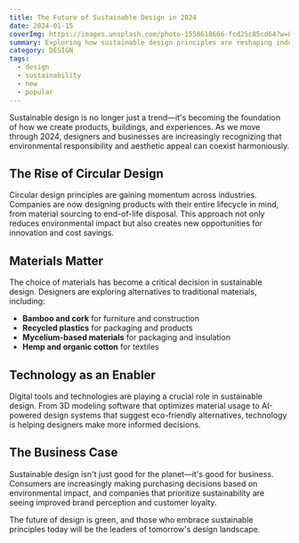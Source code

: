 ```yaml
---
title: The Future of Sustainable Design in 2024
date: 2024-01-15
coverImg: https://images.unsplash.com/photo-1558618666-fcd25c85cd64?w=800&h=400&fit=crop
summary: Exploring how sustainable design principles are reshaping industries and creating positive environmental impact through innovative approaches and conscious decision-making.
category: DESIGN
tags:
  - design
  - sustainability
  - new
  - popular
---
```


Sustainable design is no longer just a trend—it's becoming the foundation of how we create products, buildings, and experiences. As we move through 2024, designers and businesses are increasingly recognizing that environmental responsibility and aesthetic appeal can coexist harmoniously.

## The Rise of Circular Design

Circular design principles are gaining momentum across industries. Companies are now designing products with their entire lifecycle in mind, from material sourcing to end-of-life disposal. This approach not only reduces environmental impact but also creates new opportunities for innovation and cost savings.

## Materials Matter

The choice of materials has become a critical decision in sustainable design. Designers are exploring alternatives to traditional materials, including:

- **Bamboo and cork** for furniture and construction
- **Recycled plastics** for packaging and products
- **Mycelium-based materials** for packaging and insulation
- **Hemp and organic cotton** for textiles

## Technology as an Enabler

Digital tools and technologies are playing a crucial role in sustainable design. From 3D modeling software that optimizes material usage to AI-powered design systems that suggest eco-friendly alternatives, technology is helping designers make more informed decisions.

## The Business Case

Sustainable design isn't just good for the planet—it's good for business. Consumers are increasingly making purchasing decisions based on environmental impact, and companies that prioritize sustainability are seeing improved brand perception and customer loyalty.

The future of design is green, and those who embrace sustainable principles today will be the leaders of tomorrow's design landscape.
